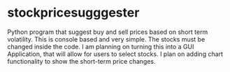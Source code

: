 # stockpricesugggester
Python program that suggest buy and sell prices based on short term volatility.
This is console based and very simple.  The stocks must be changed inside the code.
I am planning on turning this into a GUI Application, that will allow for users to select stocks.
I plan on adding chart functionality to show the short-term price changes.
